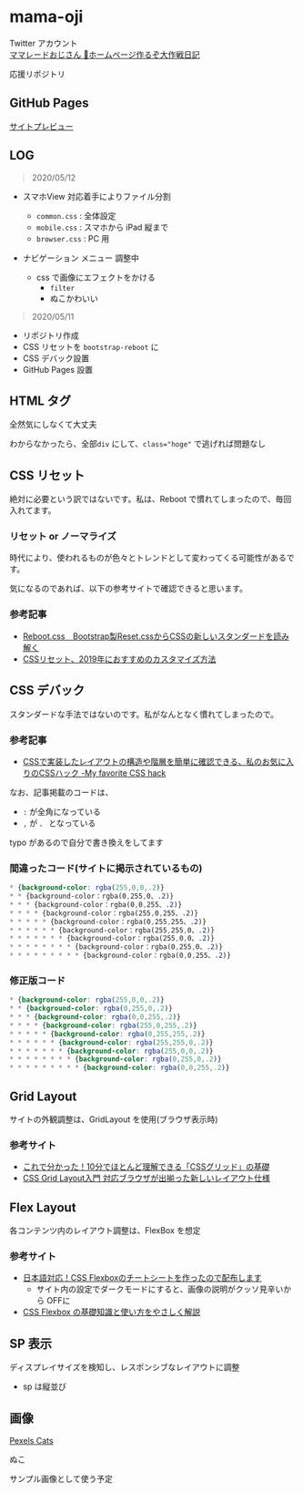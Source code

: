 # mama-oji


Twitter アカウント<br>
[ママレードおじさん 🍊ホームページ作るぞ大作戦日記](https://twitter.com/mikanojisan)


応援リポジトリ

## GitHub Pages

[サイトプレビュー](https://pome-ta.github.io/mama-oji/index)


## LOG

> 2020/05/12

- スマホView 対応着手によりファイル分割
  - `common.css` : 全体設定
  - `mobile.css` : スマホから iPad 縦まで
  - `browser.css` : PC 用

- ナビゲーション メニュー 調整中
  - css で画像にエフェクトをかける
    - `filter`
    - ぬこかわいい




> 2020/05/11

- リポジトリ作成
- CSS リセットを `bootstrap-reboot` に
- CSS デバック設置
- GitHub Pages 設置



## HTML タグ

全然気にしなくて大丈夫

わからなかったら、全部`div` にして、`class="hoge"` で逃げれば問題なし


## CSS リセット

絶対に必要という訳ではないです。私は、Reboot で慣れてしまったので、毎回入れてます。

### リセット or ノーマライズ

時代により、使われるものが色々とトレンドとして変わってくる可能性があるです。


気になるのであれば、以下の参考サイトで確認できると思います。


### 参考記事

- [Reboot.css　Bootstrap製Reset.cssからCSSの新しいスタンダードを読み解く](https://goodpatch.com/blog/reboot-css/)
- [CSSリセット、2019年におすすめのカスタマイズ方法](https://coliss.com/articles/build-websites/operation/css/my-css-reset-by-ire.html)


## CSS デバック

スタンダードな手法ではないのです。私がなんとなく慣れてしまったので。


### 参考記事

- [CSSで実装したレイアウトの構造や階層を簡単に確認できる、私のお気に入りのCSSハック -My favorite CSS hack](https://coliss.com/articles/build-websites/operation/css/my-favorite-css-hack-by-gajus.html)


なお、記事掲載のコードは、

- `:` が全角になっている
- `,` が `、` となっている

typo があるので自分で書き換えをしてます

### 間違ったコード(サイトに掲示されているもの)

``` mistake.css
* {background-color: rgba(255,0,0,.2)}
* * {background-color：rgba(0,255,0、.2)}
* * * {background-color：rgba(0,0,255、.2)}
* * * * {background-color：rgba(255,0,255、.2)}
* * * * * {background-color：rgba(0,255,255、.2)}
* * * * * * {background-color：rgba(255,255,0、.2)}
* * * * * * * {background-color：rgba(255,0,0、.2)}
* * * * * * * * {background-color：rgba(0,255,0、.2)}
* * * * * * * * * {background-color：rgba(0,0,255、.2)}
```

### 修正版コード

``` fix.css
* {background-color: rgba(255,0,0,.2)}
* * {background-color: rgba(0,255,0,.2)}
* * * {background-color: rgba(0,0,255,.2)}
* * * * {background-color: rgba(255,0,255,.2)}
* * * * * {background-color: rgba(0,255,255,.2)}
* * * * * * {background-color: rgba(255,255,0,.2)}
* * * * * * * {background-color: rgba(255,0,0,.2)}
* * * * * * * * {background-color: rgba(0,255,0,.2)}
* * * * * * * * * {background-color: rgba(0,0,255,.2)}
```


## Grid Layout

サイトの外観調整は、GridLayout を使用(ブラウザ表示時)


### 参考サイト

- [これで分かった！10分でほとんど理解できる「CSSグリッド」の基礎](https://ferret-plus.com/8351)
- [CSS Grid Layout入門 対応ブラウザが出揃った新しいレイアウト仕様](https://ics.media/entry/15649/)

## Flex Layout

各コンテンツ内のレイアウト調整は、FlexBox を想定

### 参考サイト

- [日本語対応！CSS Flexboxのチートシートを作ったので配布します](https://www.webcreatorbox.com/tech/css-flexbox-cheat-sheet)
  - サイト内の設定でダークモードにすると、画像の説明がクッソ見辛いから OFFに
- [CSS Flexbox の基礎知識と使い方をやさしく解説](https://coliss.com/articles/build-websites/operation/css/css3-flexbox-properties-by-scotch.html)


## SP 表示

ディスプレイサイズを検知し、レスポンシブなレイアウトに調整


- sp は縦並び






## 画像


[Pexels Cats](https://www.pexels.com/cats)


ぬこ


サンプル画像として使う予定
